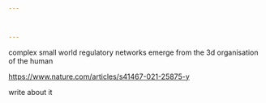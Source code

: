 ```yaml
---



---
```


complex small world regulatory networks emerge from the 3d organisation of the human

https://www.nature.com/articles/s41467-021-25875-y


write about it